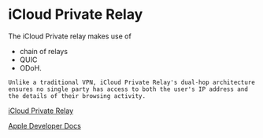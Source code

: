 # iCloud Private Relay

The iCloud Private relay makes use of
* chain of relays
* QUIC
* ODoH. 

~~~admonish quote
Unlike a traditional VPN, iCloud Private Relay's dual-hop architecture ensures no single party has access to both the user's IP address and the details of their browsing activity.
~~~

[iCloud Private Relay](https://blog.cloudflare.com/icloud-private-relay/)

[Apple Developer Docs](https://developer.apple.com/support/prepare-your-network-for-icloud-private-relay/)

